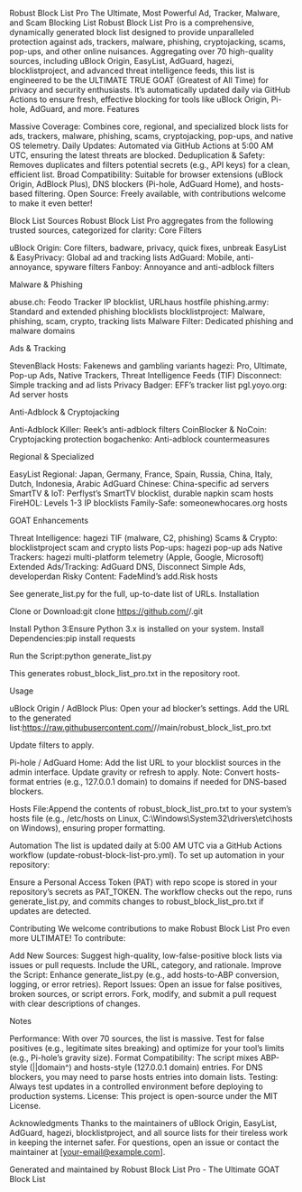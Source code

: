Robust Block List Pro
The Ultimate, Most Powerful Ad, Tracker, Malware, and Scam Blocking List
Robust Block List Pro is a comprehensive, dynamically generated block list designed to provide unparalleled protection against ads, trackers, malware, phishing, cryptojacking, scams, pop-ups, and other online nuisances. Aggregating over 70 high-quality sources, including uBlock Origin, EasyList, AdGuard, hagezi, blocklistproject, and advanced threat intelligence feeds, this list is engineered to be the ULTIMATE TRUE GOAT (Greatest of All Time) for privacy and security enthusiasts. It’s automatically updated daily via GitHub Actions to ensure fresh, effective blocking for tools like uBlock Origin, Pi-hole, AdGuard, and more.
Features

Massive Coverage: Combines core, regional, and specialized block lists for ads, trackers, malware, phishing, scams, cryptojacking, pop-ups, and native OS telemetry.
Daily Updates: Automated via GitHub Actions at 5:00 AM UTC, ensuring the latest threats are blocked.
Deduplication & Safety: Removes duplicates and filters potential secrets (e.g., API keys) for a clean, efficient list.
Broad Compatibility: Suitable for browser extensions (uBlock Origin, AdBlock Plus), DNS blockers (Pi-hole, AdGuard Home), and hosts-based filtering.
Open Source: Freely available, with contributions welcome to make it even better!

Block List Sources
Robust Block List Pro aggregates from the following trusted sources, categorized for clarity:
Core Filters

uBlock Origin: Core filters, badware, privacy, quick fixes, unbreak
EasyList & EasyPrivacy: Global ad and tracking lists
AdGuard: Mobile, anti-annoyance, spyware filters
Fanboy: Annoyance and anti-adblock filters

Malware & Phishing

abuse.ch: Feodo Tracker IP blocklist, URLhaus hostfile
phishing.army: Standard and extended phishing blocklists
blocklistproject: Malware, phishing, scam, crypto, tracking lists
Malware Filter: Dedicated phishing and malware domains

Ads & Tracking

StevenBlack Hosts: Fakenews and gambling variants
hagezi: Pro, Ultimate, Pop-up Ads, Native Trackers, Threat Intelligence Feeds (TIF)
Disconnect: Simple tracking and ad lists
Privacy Badger: EFF’s tracker list
pgl.yoyo.org: Ad server hosts

Anti-Adblock & Cryptojacking

Anti-Adblock Killer: Reek’s anti-adblock filters
CoinBlocker & NoCoin: Cryptojacking protection
bogachenko: Anti-adblock countermeasures

Regional & Specialized

EasyList Regional: Japan, Germany, France, Spain, Russia, China, Italy, Dutch, Indonesia, Arabic
AdGuard Chinese: China-specific ad servers
SmartTV & IoT: Perflyst’s SmartTV blocklist, durable napkin scam hosts
FireHOL: Levels 1-3 IP blocklists
Family-Safe: someonewhocares.org hosts

GOAT Enhancements

Threat Intelligence: hagezi TIF (malware, C2, phishing)
Scams & Crypto: blocklistproject scam and crypto lists
Pop-ups: hagezi pop-up ads
Native Trackers: hagezi multi-platform telemetry (Apple, Google, Microsoft)
Extended Ads/Tracking: AdGuard DNS, Disconnect Simple Ads, developerdan
Risky Content: FadeMind’s add.Risk hosts

See generate_list.py for the full, up-to-date list of URLs.
Installation

Clone or Download:git clone https://github.com/<your-username>/<your-repo>.git


Install Python 3:Ensure Python 3.x is installed on your system.
Install Dependencies:pip install requests


Run the Script:python generate_list.py

This generates robust_block_list_pro.txt in the repository root.

Usage

uBlock Origin / AdBlock Plus:
Open your ad blocker’s settings.
Add the URL to the generated list:https://raw.githubusercontent.com/<your-username>/<your-repo>/main/robust_block_list_pro.txt


Update filters to apply.


Pi-hole / AdGuard Home:
Add the list URL to your blocklist sources in the admin interface.
Update gravity or refresh to apply.
Note: Convert hosts-format entries (e.g., 127.0.0.1 domain) to domains if needed for DNS-based blockers.


Hosts File:Append the contents of robust_block_list_pro.txt to your system’s hosts file (e.g., /etc/hosts on Linux, C:\Windows\System32\drivers\etc\hosts on Windows), ensuring proper formatting.

Automation
The list is updated daily at 5:00 AM UTC via a GitHub Actions workflow (update-robust-block-list-pro.yml). To set up automation in your repository:

Ensure a Personal Access Token (PAT) with repo scope is stored in your repository’s secrets as PAT_TOKEN.
The workflow checks out the repo, runs generate_list.py, and commits changes to robust_block_list_pro.txt if updates are detected.

Contributing
We welcome contributions to make Robust Block List Pro even more ULTIMATE! To contribute:

Add New Sources: Suggest high-quality, low-false-positive block lists via issues or pull requests. Include the URL, category, and rationale.
Improve the Script: Enhance generate_list.py (e.g., add hosts-to-ABP conversion, logging, or error retries).
Report Issues: Open an issue for false positives, broken sources, or script errors.
Fork, modify, and submit a pull request with clear descriptions of changes.

Notes

Performance: With over 70 sources, the list is massive. Test for false positives (e.g., legitimate sites breaking) and optimize for your tool’s limits (e.g., Pi-hole’s gravity size).
Format Compatibility: The script mixes ABP-style (||domain^) and hosts-style (127.0.0.1 domain) entries. For DNS blockers, you may need to parse hosts entries into domain lists.
Testing: Always test updates in a controlled environment before deploying to production systems.
License: This project is open-source under the MIT License.

Acknowledgments
Thanks to the maintainers of uBlock Origin, EasyList, AdGuard, hagezi, blocklistproject, and all source lists for their tireless work in keeping the internet safer.
For questions, open an issue or contact the maintainer at [your-email@example.com].

Generated and maintained by Robust Block List Pro - The Ultimate GOAT Block List
